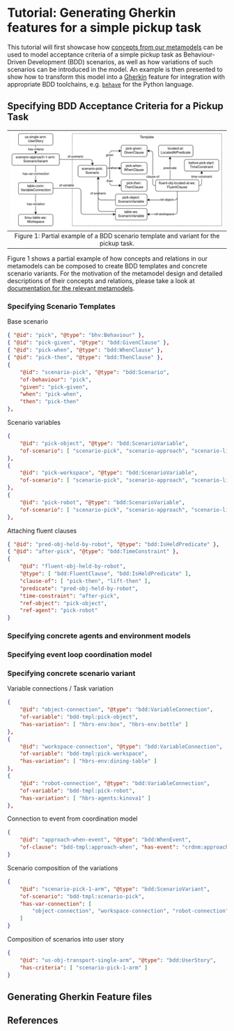 # Tutorial: Generating Gherkin features for a simple pickup task

This tutorial will first showcase how [concepts from our metamodels](bdd-concepts.md) can be used
to model acceptance criteria of a simple pickup task as Behaviour-Driven Development (BDD)
scenarios, as well as how variations of such scenarios can be introduced in the model. An example
is then presented to show how to transform this model into a
[Gherkin](https://cucumber.io/docs/gherkin/reference/) feature for integration with appropriate
BDD toolchains, e.g. [`behave`](https://behave.readthedocs.io) for the Python language.

## Specifying BDD Acceptance Criteria for a Pickup Task

| ![BDD Template and Variant Example](assests/../assets/img/bdd-concepts-example.png) |
|:-:|
| Figure 1: Partial example of a BDD scenario template and variant for the pickup task. |

Figure 1 shows a partial example of how concepts and relations in our metamodels can be composed to
create BDD templates and concrete scenario variants. For the motivation of the metamodel design and
detailed descriptions of their concepts and relations, please take a look at
[documentation for the relevant metamodels](bdd-concepts.md).

### Specifying Scenario Templates

Base scenario

```json
{ "@id": "pick", "@type": "bhv:Behaviour" },
{ "@id": "pick-given", "@type": "bdd:GivenClause" },
{ "@id": "pick-when", "@type": "bdd:WhenClause" },
{ "@id": "pick-then", "@type": "bdd:ThenClause" },
{
    "@id": "scenario-pick", "@type": "bdd:Scenario",
    "of-behaviour": "pick",
    "given": "pick-given",
    "when": "pick-when",
    "then": "pick-then"
},
```

Scenario variables

```json
{
    "@id": "pick-object", "@type": "bdd:ScenarioVariable",
    "of-scenario": [ "scenario-pick", "scenario-approach", "scenario-lift" ]
},
{
    "@id": "pick-workspace", "@type": "bdd:ScenarioVariable",
    "of-scenario": [ "scenario-pick", "scenario-approach", "scenario-lift" ]
},
{
    "@id": "pick-robot", "@type": "bdd:ScenarioVariable",
    "of-scenario": [ "scenario-pick", "scenario-approach", "scenario-lift" ]
},
```

Attaching fluent clauses

```json
{ "@id": "pred-obj-held-by-robot", "@type": "bdd:IsHeldPredicate" },
{ "@id": "after-pick", "@type": "bdd:TimeConstraint" },
{
    "@id": "fluent-obj-held-by-robot",
    "@type": [ "bdd:FluentClause", "bdd:IsHeldPredicate" ],
    "clause-of": [ "pick-then", "lift-then" ],
    "predicate": "pred-obj-held-by-robot",
    "time-constraint": "after-pick",
    "ref-object": "pick-object",
    "ref-agent": "pick-robot"
}
```

### Specifying concrete agents and environment models

### Specifying event loop coordination model

### Specifying concrete scenario variant

Variable connections / Task variation

```json
{
    "@id": "object-connection", "@type": "bdd:VariableConnection",
    "of-variable": "bdd-tmpl:pick-object",
    "has-variation": [ "hbrs-env:box", "hbrs-env:bottle" ]
},
{
    "@id": "workspace-connection", "@type": "bdd:VariableConnection",
    "of-variable": "bdd-tmpl:pick-workspace",
    "has-variation": [ "hbrs-env:dining-table" ]
},
{
    "@id": "robot-connection", "@type": "bdd:VariableConnection",
    "of-variable": "bdd-tmpl:pick-robot",
    "has-variation": [ "hbrs-agents:kinova1" ]
},
```

Connection to event from coordination model

```json
{
    "@id": "approach-when-event", "@type": "bdd:WhenEvent",
    "of-clause": "bdd-tmpl:approach-when", "has-event": "crdnm:approach-start"
}
```

Scenario composition of the variations

```json
{
    "@id": "scenario-pick-1-arm", "@type": "bdd:ScenarioVariant",
    "of-scenario": "bdd-tmpl:scenario-pick",
    "has-var-connection": [
        "object-connection", "workspace-connection", "robot-connection"
    ]
}
```

Composition of scenarios into user story

```json
{
    "@id": "us-obj-transport-single-arm", "@type": "bdd:UserStory",
    "has-criteria": [ "scenario-pick-1-arm" ]
}
```

## Generating Gherkin Feature files

## References

[^alferez2019]: M. Alferez, F. Pastore, M. Sabetzadeh, et al., "Bridging the Gap between Requirements Modeling and Behavior-Driven Development," _22nd MODELS_, 2019, doi: [10.1109/MODELS.2019.00008](https://doi.org/10.1109/MODELS.2019.00008).
